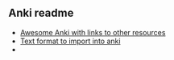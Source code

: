 ## Anki readme

* [Awesome Anki with links to other resources](https://github.com/tianshanghong/awesome-anki)
* [Text format to import into anki](https://docs.ankiweb.net/#/importing?id=importing)
* 